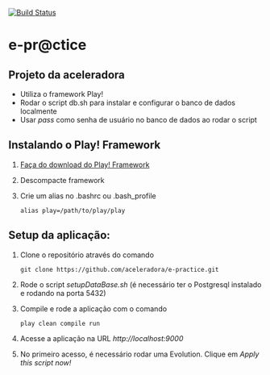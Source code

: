 [![Build Status](https://snap-ci.com/aceleradora/e-practice/branch/master/build_image)](https://snap-ci.com/aceleradora/e-practice/branch/master)

# e-pr@ctice

## Projeto da aceleradora

* Utiliza o framework Play!
* Rodar o script db.sh para instalar e configurar o banco de dados localmente
* Usar _pass_ como senha de usuário no banco de dados ao rodar o script

## Instalando o Play! Framework
1. [Faça do download do Play! Framework](http://downloads.typesafe.com/play/2.2.3/play-2.2.3.zip)
2. Descompacte framework
3. Crie um alias no .bashrc ou .bash_profile

    ```
    alias play=/path/to/play/play
    ```

## Setup da aplicação:

1. Clone o repositório através do comando

    ```
    git clone https://github.com/aceleradora/e-practice.git
    ```
    
2. Rode o script _setupDataBase.sh_ (é necessário ter o Postgresql instalado e rodando na porta 5432)
3. Compile e rode a aplicação com o comando

    ```
    play clean compile run
    ```

4. Acesse a aplicação na URL _http://localhost:9000_
5. No primeiro acesso, é necessário rodar uma Evolution. Clique em _Apply this script now!_
